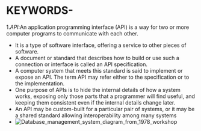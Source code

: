 # KEYWORDS-
1.*API*:An application programming interface (API) is a way for two or more computer programs to communicate with each other.
- It is a type of software interface, offering a service to other pieces of software.
- A document or standard that describes how to build or use such a connection or interface is called an API specification.
- A computer system that meets this standard is said to implement or expose an API. The term API may refer either to the specification or to the implementation.
- One purpose of APIs is to hide the internal details of how a system works, exposing only those parts that a programmer will find useful, and keeping them consistent even if the internal details change later.
- An API may be custom-built for a particular pair of systems, or it may be a shared standard allowing interoperability among many systems
- ![Database_management_system_diagram_from_1978_workshop](https://github.com/SourabhKumar2633/KEYWORDS-/assets/146738264/169eca51-5564-4c08-8df8-74423eabd498)
